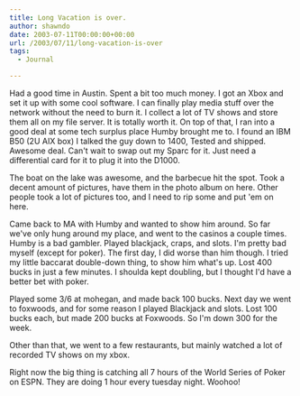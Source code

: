 ```yaml
---
title: Long Vacation is over.
author: shawndo
date: 2003-07-11T00:00:00+00:00
url: /2003/07/11/long-vacation-is-over
tags:
  - Journal

---
```

Had a good time in Austin. Spent a bit too much money. I got an Xbox and set it up with some cool software. I can finally play media stuff over the network without the need to burn it. I collect a lot of TV shows and store them all on my file server. It is totally worth it. On top of that, I ran into a good deal at some tech surplus place Humby brought me to. I found an IBM B50 (2U AIX box) I talked the guy down to 1400, Tested and shipped. Awesome deal. Can't wait to swap out my Sparc for it. Just need a differential card for it to plug it into the D1000.  

The boat on the lake was awesome, and the barbecue hit the spot. Took a decent amount of pictures, have them in the photo album on here. Other people took a lot of pictures too, and I need to rip some and put 'em on here.  

Came back to MA with Humby and wanted to show him around. So far we've only hung around my place, and went to the casinos a couple times. Humby is a bad gambler. Played blackjack, craps, and slots. I'm pretty bad myself (except for poker). The first day, I did worse than him though. I tried my little baccarat double-down thing, to show him what's up. Lost 400 bucks in just a few minutes. I shoulda kept doubling, but I thought I'd have a better bet with poker. 

Played some 3/6 at mohegan, and made back 100 bucks. Next day we went to foxwoods, and for some reason I played Blackjack and slots. Lost 100 bucks each, but made 200 bucks at Foxwoods. So I'm down 300 for the week.  

Other than that, we went to a few restaurants, but mainly watched a lot of recorded TV shows on my xbox.  

Right now the big thing is catching all 7 hours of the World Series of Poker on ESPN. They are doing 1 hour every tuesday night. Woohoo!